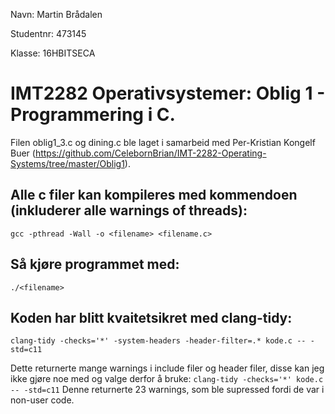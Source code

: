 Navn: Martin Brådalen

Studentnr: 473145

Klasse: 16HBITSECA

# IMT2282 Operativsystemer: Oblig 1 - Programmering i C.

Filen oblig1_3.c og dining.c ble laget i samarbeid med Per-Kristian Kongelf Buer (https://github.com/CelebornBrian/IMT-2282-Operating-Systems/tree/master/Oblig1).



## Alle c filer kan kompileres med kommendoen (inkluderer alle warnings of threads):
    gcc -pthread -Wall -o <filename> <filename.c>

## Så kjøre programmet med:
    ./<filename>

## Koden har blitt kvaitetsikret med clang-tidy:
    clang-tidy -checks='*' -system-headers -header-filter=.* kode.c -- -std=c11

Dette returnerte mange warnings i include filer og header filer, disse kan jeg ikke gjøre noe med og valge derfor å bruke:
`clang-tidy -checks='*' kode.c -- -std=c11`
Denne returnerte 23 warnings, som ble supressed fordi de var i non-user code.
